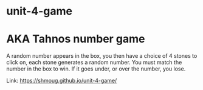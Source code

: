 # unit-4-game
# AKA Tahnos number game
A random number appears in the box, you then have a choice of 4 stones to click on, each stone generates a random number.
You must match the number in the box to win. If it goes under, or over the number, you lose.

Link: https://shmoug.github.io/unit-4-game/
